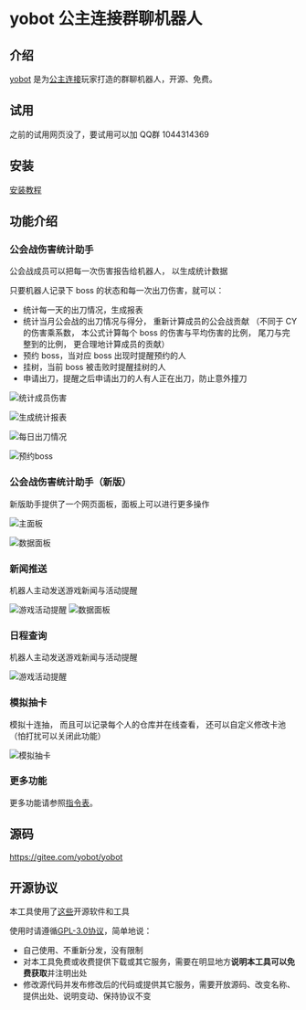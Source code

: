 # yobot 公主连接群聊机器人

## 介绍

[yobot](./about.md) 是为[公主连接](https://game.bilibili.com/pcr/)玩家打造的群聊机器人，开源、免费。

## 试用

之前的试用网页没了，要试用可以加 QQ群 1044314369

## 安装

[安装教程](/install/)

## 功能介绍

### 公会战伤害统计助手

公会战成员可以把每一次伤害报告给机器人，
以生成统计数据

只要机器人记录下 boss 的状态和每一次出刀伤害，就可以：

- 统计每一天的出刀情况，生成报表
- 统计当月公会战的出刀情况与得分，
重新计算成员的公会战贡献
（不同于 CY 的伤害乘系数，
本公式计算每个 boss 的伤害与平均伤害的比例，
尾刀与完整到的比例，
更合理地计算成员的贡献）
- 预约 boss，当对应 boss 出现时提醒预约的人
- 挂树，当前 boss 被击败时提醒挂树的人
- 申请出刀，提醒之后申请出刀的人有人正在出刀，防止意外撞刀

![统计成员伤害](./imgs/u1rouD.png)

![生成统计报表](./imgs/u1rTDe.png)

![每日出刀情况](./imgs/utk0Gq.png)

![预约boss](./imgs/Kf2QPK.png)

### 公会战伤害统计助手（新版）

新版助手提供了一个网页面板，面板上可以进行更多操作

![主面板](./imgs/poYvQO.jpg)

![数据面板](./imgs/HOh17P.jpg)

### 新闻推送

机器人主动发送游戏新闻与活动提醒

![游戏活动提醒](./imgs/5bd8d1f5ac68ffde.jpg)
![数据面板](./imgs/HOh17P.jpg)

### 日程查询

机器人主动发送游戏新闻与活动提醒

![游戏活动提醒](./imgs/J04GEB.jpg)

### 模拟抽卡

模拟十连抽，
而且可以记录每个人的仓库并在线查看，
还可以自定义修改卡池
（怕打扰可以关闭此功能）

![模拟抽卡](./imgs/u4OLHH.png)

### 更多功能

更多功能请参照[指令表](/features.md)。

## 源码

<https://gitee.com/yobot/yobot>

## 开源协议

本工具使用了[这些](./thanks.md)开源软件和工具

使用时请遵循[GPL-3.0协议](https://www.gnu.org/licenses/gpl-3.0.html)，简单地说：

- 自己使用、不重新分发，没有限制
- 对本工具免费或收费提供下载或其它服务，需要在明显地方**说明本工具可以免费获取**并注明出处
- 修改源代码并发布修改后的代码或提供其它服务，需要开放源码、改变名称、提供出处、说明变动、保持协议不变
